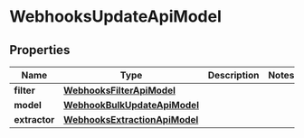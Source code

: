 

# WebhooksUpdateApiModel


## Properties

| Name | Type | Description | Notes |
|------------ | ------------- | ------------- | -------------|
|**filter** | [**WebhooksFilterApiModel**](WebhooksFilterApiModel.md) |  |  |
|**model** | [**WebhookBulkUpdateApiModel**](WebhookBulkUpdateApiModel.md) |  |  |
|**extractor** | [**WebhooksExtractionApiModel**](WebhooksExtractionApiModel.md) |  |  |



